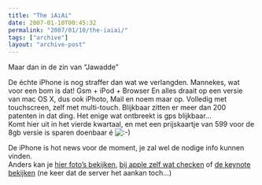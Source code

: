 ```yaml
---
title: "The iAiAi"
date: 2007-01-10T00:45:32
permalink: "2007/01/10/the-iaiai/"
tags: ["archive"]
layout: "archive-post"
---
```

Maar dan in de zin van “Jawadde”

De échte iPhone is nog straffer dan wat we verlangden. Mannekes, wat voor een bom is dat! Gsm + iPod + Browser En alles draait op een versie van mac OS X, dus ook iPhoto, Mail en noem maar op. Volledig met touchscreen, zelf met multi-touch. Blijkbaar zitten er meer dan 200 patenten in dat ding. Het enige wat ontbreekt is gps blijkbaar…  
Komt hier uit in het vierde kwartaal, en met een prijskaartje van 599 voor de 8gb versie is sparen doenbaar é ![:-)](http://www.donebysimon.be/blog/wp-includes/images/smilies/icon_smile.gif)

De iPhone is hot news voor de moment, je zal wel de nodige info kunnen vinden.  
Anders kan je [hier foto’s bekijken](http://gizmodo.com/gadgets/macworld2007/exclusive-apple-iphone-360-degree-gallery-50-photos-of-the-jesus-phone-227486.php "http://gizmodo.com/gadgets/macworld2007/exclusive-apple-iphone-360-degree-gallery-50-photos-of-the-jesus-phone-227486.php"), [bij apple zelf wat checken](http://www.apple.com/iphone/ "http://www.apple.com/iphone/") of [de keynote bekijken](http://www.apple.com/iphone/keynote/ "http://www.apple.com/iphone/keynote/") (ne keer dat de server het aankan toch…)
